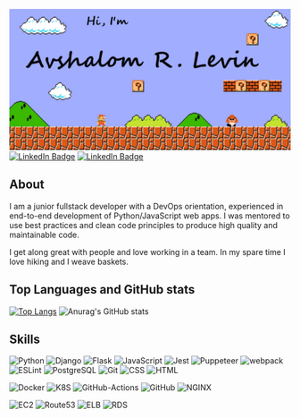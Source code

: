 [![Avshi's GitHub Banner](./assets/welcomebanner.png)]()
[![LinkedIn Badge](https://img.shields.io/badge/LinkedIn-Profile-informational?style=flat&logo=linkedin&logoColor=white&color=0D76A8)](https://www.linkedin.com/in/avshalom-richter-levin-a5791471) [![LinkedIn Badge](https://img.shields.io/badge/StackOverflow-Profile-informational?style=flat&logo=stackoverflow&logoColor=white&color=FF9900)](https://stackoverflow.com/users/16142591/avshalomrl?tab=profile)

## About

I am a junior fullstack developer with a DevOps orientation, experienced in end-to-end development of Python/JavaScript web apps.
I was mentored to use best practices and clean code principles to produce high quality and maintainable code.

I get along great with people and love working in a team.
In my spare time I love hiking and I weave baskets.

## Top Languages and GitHub stats

[![Top Langs](https://github-readme-stats.vercel.app/api/top-langs/?username=avshrlev&layout=compact&theme=dark)](https://github.com/avshrlev/github-readme-stats) ![Anurag's GitHub stats](https://github-readme-stats.vercel.app/api?username=avshrlev&theme=dark&hide=contribs,stars,issues,contribs)

## Skills

![Python](https://img.shields.io/badge/Code-Python-informational?style=flat&logo=python&logoColor=white&color=4AB197) ![Django](https://img.shields.io/badge/Code-Django-informational?style=flat&logo=django&logoColor=white&color=4AB197) ![Flask](https://img.shields.io/badge/Code-Flask-informational?style=flat&logo=flask&logoColor=white&color=4AB197) ![JavaScript](https://img.shields.io/badge/Code-JavaScript-informational?style=flat&logo=javascript&logoColor=white&color=4AB197) ![Jest](https://img.shields.io/badge/Code-Jest-informational?style=flat&logo=jest&logoColor=white&color=4AB197) ![Puppeteer](https://img.shields.io/badge/Code-Puppeteer-informational?style=flat&logo=puppeteer&logoColor=white&color=4AB197) ![webpack](https://img.shields.io/badge/Code-webpack-informational?style=flat&logo=webpack&logoColor=white&color=4AB197) ![ESLint](https://img.shields.io/badge/Code-ESLint-informational?style=flat&logo=eslint&logoColor=white&color=4AB197) ![PostgreSQL](https://img.shields.io/badge/Code-PostgreSQL-informational?style=flat&logo=postgresql&logoColor=white&color=4AB197) ![Git](https://img.shields.io/badge/Code-Git-informational?style=flat&logo=git&logoColor=white&color=4AB197) ![CSS](https://img.shields.io/badge/Code-CSS-informational?style=flat&logo=css3&logoColor=white&color=4AB197) ![HTML](https://img.shields.io/badge/Code-HTML-informational?style=flat&logo=html5&logoColor=white&color=4AB197)

![Docker](https://img.shields.io/badge/Tools-Docker-informational?style=flat&logo=docker&logoColor=white&color=4AB197) ![K8S](https://img.shields.io/badge/Tools-Kubernetes-informational?style=flat&logo=kubernetes&logoColor=white&color=4AB197) ![GitHub-Actions](https://img.shields.io/badge/Tools-Actions-informational?style=flat&logo=githubactions&logoColor=white&color=4AB197) ![GitHub](https://img.shields.io/badge/Tools-GitHub-informational?style=flat&logo=github&logoColor=white&color=4AB197) ![NGINX](https://img.shields.io/badge/Tools-NGINX-informational?style=flat&logo=nginx&logoColor=white&color=4AB197)

![EC2](https://img.shields.io/badge/AWS-EC2-informational?style=flat&logo=amazon&logoColor=white&color=4AB197) ![Route53](https://img.shields.io/badge/AWS-Route53-informational?style=flat&logo=amazon&logoColor=white&color=4AB197) ![ELB](https://img.shields.io/badge/AWS-ELB-informational?style=flat&logo=amazon&logoColor=white&color=4AB197) ![RDS](https://img.shields.io/badge/AWS-RDS-informational?style=flat&logo=amazon&logoColor=white&color=4AB197)

<!--
**AvshRLev/avshrlev** is a ✨ _special_ ✨ repository because its `README.md` (this file) appears on your GitHub profile.

Here are some ideas to get you started:

- 🔭 I’m currently working on ...
- 🌱 I’m currently learning ...
- 👯 I’m looking to collaborate on ...
- 🤔 I’m looking for help with ...
- 💬 Ask me about ...
- 📫 How to reach me: ...
- 😄 Pronouns: ...
- ⚡ Fun fact: ...
-->
